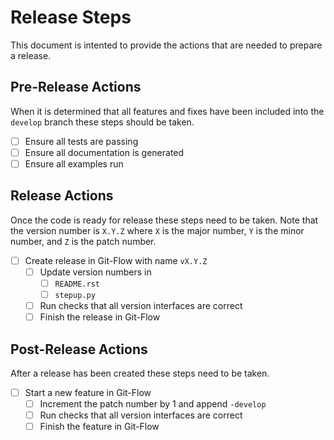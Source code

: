 # Release Steps
This document is intented to provide the actions that are needed to prepare a release.

## Pre-Release Actions
When it is determined that all features and fixes have been included into the `develop` branch these steps should be taken.

- [ ] Ensure all tests are passing
- [ ] Ensure all documentation is generated
- [ ] Ensure all examples run

## Release Actions
Once the code is ready for release these steps need to be taken.
Note that the version number is `X.Y.Z` where `X` is the major number, `Y` is the minor number, and `Z` is the patch number.

- [ ] Create release in Git-Flow with name `vX.Y.Z`
    - [ ] Update version numbers in
        - [ ] `README.rst`
        - [ ] `stepup.py`
    - [ ] Run checks that all version interfaces are correct
    - [ ] Finish the release in Git-Flow

## Post-Release Actions
After a release has been created these steps need to be taken.

- [ ] Start a new feature in Git-Flow
    - [ ] Increment the patch number by 1 and append `-develop`
    - [ ] Run checks that all version interfaces are correct
    - [ ] Finish the feature in Git-Flow
